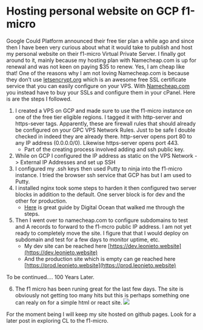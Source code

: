 # Hosting personal website on GCP f1-micro

Google Could Platform announced their free tier plan a while ago and since then I have been very curious about what it would take to publish and host my personal website on their f1-micro Virtual Private Server. I finally got around to it, mainly because my hosting plan with Namecheap.com is up for renewal and was not keen on paying $35 to renew. Yes, I am cheap like that! One of the reasons why I am not loving Namecheap.com is because they don’t use [letsencrypt.org](https://letsencrypt.org/) which is an awesome free SSL certificate service that you can easily configure on your VPS. With [Namecheap.com](https://www.namecheap.com/) you instead have to buy your SSLs and configure them in your cPanel. Here is are the steps I followed.
1.	I created a VPS on GCP and made sure to use the f1-micro instance on one of the free tier eligible regions. I tagged it with http-server and https-sever tags. Apparently, these are firewall rules that should already be configured on your GPC VPS Network Rules. Just to be safe I double checked in indeed they are already there. http-server opens port 80 to any IP address (0.0.0.0/0). Likewise https-server opens port 443. 
    - Part of the creating process involved adding and ssh public key.
2.	While on GCP I configured the IP address as static on the VPS Network -> External IP Addresses and set up SSH
3.	I configured my .ssh keys then used Putty to ninja into the f1-micro instance. I tried the browser ssh service that GCP has but I am used to Putty. 
4.	I installed nginx took some steps to harden it then configured two server blocks in addition to the default. One server block is for dev and the other for production. 
    - [Here](https://www.digitalocean.com/community/tutorials/how-to-install-nginx-on-ubuntu-20-04) is great guide by Digital Ocean that walked me through the steps. 
5.	Then I went over to namecheap.com to configure subdomains to test and A records to forward to the f1-mcro public IP address. I am not yet ready to completely move the site. I figure that that I would deploy on subdomain and test for a few days to monitor uptime, etc. 
    - My dev site can be reached here [https://dev.leonieto.website](https://dev.leonieto.website)
    - And the production site which is empty can ge reached here [https://prod.leonieto.website](https://prod.leonieto.website)

To be continued…. 100 Years Later.

6. The f1 micro has been runing great for the last few days. The site is obviously not getting too many hits but this is perhaps something one can realy on for a simple html or react site. 
![](https://leonieto.website/img/f-1%20micro%20gpc%20vps%20monitoring.png)

For the moment being I will keep my site hosted on github pages. Look for a later post in exploring CL to the f1-micro. 
